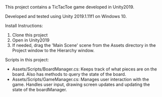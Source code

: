 This project contains a TicTacToe game developed in Unity2019.

Developed and tested using Unity 2019.1.11f1 on Windows 10.

Install Instructions:
1. Clone this project
2. Open in Unity2019
3. If needed, drag the 'Main Scene' scene from the Assets directory in the Project window to the Hierarchy window.

Scripts in this project:
- Assets/Scripts/BoardManager.cs: Keeps track of what pieces are on the board.  Also has methods to query the state of the board.
- Assets/Scripts/GameManager.cs: Manages user interaction with the game.  Handles user input, drawing screen updates and updating the state of the boardManager.

